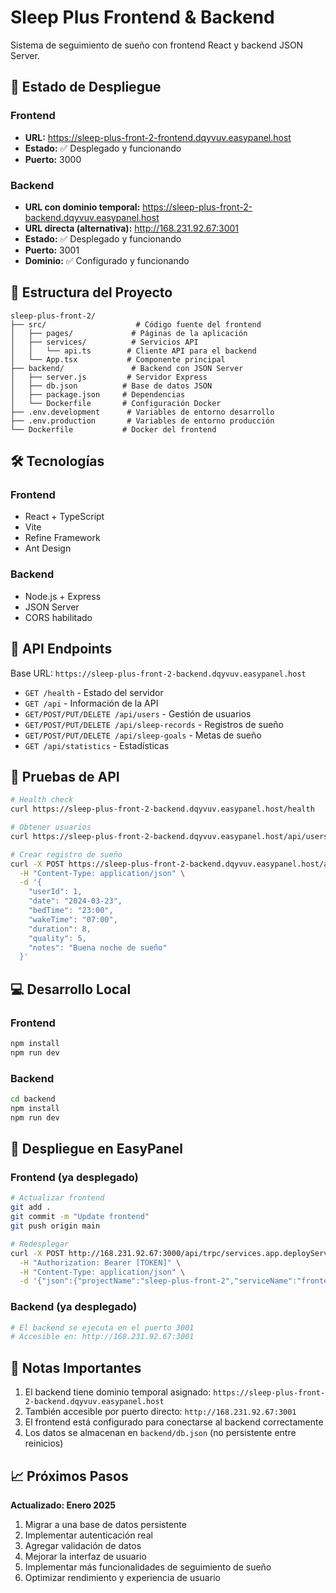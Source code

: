 # Sleep Plus Frontend & Backend

Sistema de seguimiento de sueño con frontend React y backend JSON Server.

## 🚀 Estado de Despliegue

### Frontend
- **URL:** https://sleep-plus-front-2-frontend.dqyvuv.easypanel.host
- **Estado:** ✅ Desplegado y funcionando
- **Puerto:** 3000

### Backend
- **URL con dominio temporal:** https://sleep-plus-front-2-backend.dqyvuv.easypanel.host
- **URL directa (alternativa):** http://168.231.92.67:3001
- **Estado:** ✅ Desplegado y funcionando
- **Puerto:** 3001
- **Dominio:** ✅ Configurado y funcionando

## 📁 Estructura del Proyecto

```
sleep-plus-front-2/
├── src/                    # Código fuente del frontend
│   ├── pages/             # Páginas de la aplicación
│   ├── services/          # Servicios API
│   │   └── api.ts        # Cliente API para el backend
│   └── App.tsx           # Componente principal
├── backend/               # Backend con JSON Server
│   ├── server.js         # Servidor Express
│   ├── db.json          # Base de datos JSON
│   ├── package.json     # Dependencias
│   └── Dockerfile       # Configuración Docker
├── .env.development      # Variables de entorno desarrollo
├── .env.production       # Variables de entorno producción
└── Dockerfile           # Docker del frontend
```

## 🛠️ Tecnologías

### Frontend
- React + TypeScript
- Vite
- Refine Framework
- Ant Design

### Backend
- Node.js + Express
- JSON Server
- CORS habilitado

## 📡 API Endpoints

Base URL: `https://sleep-plus-front-2-backend.dqyvuv.easypanel.host`

- `GET /health` - Estado del servidor
- `GET /api` - Información de la API
- `GET/POST/PUT/DELETE /api/users` - Gestión de usuarios
- `GET/POST/PUT/DELETE /api/sleep-records` - Registros de sueño
- `GET/POST/PUT/DELETE /api/sleep-goals` - Metas de sueño
- `GET /api/statistics` - Estadísticas

## 🧪 Pruebas de API

```bash
# Health check
curl https://sleep-plus-front-2-backend.dqyvuv.easypanel.host/health

# Obtener usuarios
curl https://sleep-plus-front-2-backend.dqyvuv.easypanel.host/api/users

# Crear registro de sueño
curl -X POST https://sleep-plus-front-2-backend.dqyvuv.easypanel.host/api/sleep-records \
  -H "Content-Type: application/json" \
  -d '{
    "userId": 1,
    "date": "2024-03-23",
    "bedTime": "23:00",
    "wakeTime": "07:00",
    "duration": 8,
    "quality": 5,
    "notes": "Buena noche de sueño"
  }'
```

## 💻 Desarrollo Local

### Frontend
```bash
npm install
npm run dev
```

### Backend
```bash
cd backend
npm install
npm run dev
```

## 🚀 Despliegue en EasyPanel

### Frontend (ya desplegado)
```bash
# Actualizar frontend
git add .
git commit -m "Update frontend"
git push origin main

# Redesplegar
curl -X POST http://168.231.92.67:3000/api/trpc/services.app.deployService \
  -H "Authorization: Bearer [TOKEN]" \
  -H "Content-Type: application/json" \
  -d '{"json":{"projectName":"sleep-plus-front-2","serviceName":"frontend","forceRebuild":true}}'
```

### Backend (ya desplegado)
```bash
# El backend se ejecuta en el puerto 3001
# Accesible en: http://168.231.92.67:3001
```

## 📝 Notas Importantes

1. El backend tiene dominio temporal asignado: `https://sleep-plus-front-2-backend.dqyvuv.easypanel.host`
2. También accesible por puerto directo: `http://168.231.92.67:3001`
3. El frontend está configurado para conectarse al backend correctamente
4. Los datos se almacenan en `backend/db.json` (no persistente entre reinicios)


## 📈 Próximos Pasos

**Actualizado: Enero 2025**

1. Migrar a una base de datos persistente
2. Implementar autenticación real
3. Agregar validación de datos
4. Mejorar la interfaz de usuario
5. Implementar más funcionalidades de seguimiento de sueño
6. Optimizar rendimiento y experiencia de usuario
